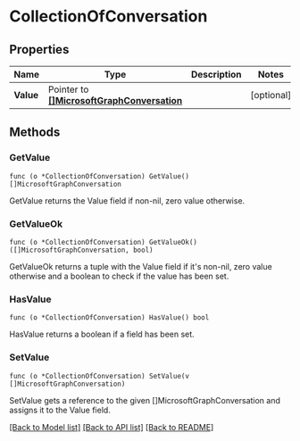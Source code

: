 # CollectionOfConversation

## Properties

Name | Type | Description | Notes
------------ | ------------- | ------------- | -------------
**Value** | Pointer to [**[]MicrosoftGraphConversation**](microsoft.graph.conversation.md) |  | [optional] 

## Methods

### GetValue

`func (o *CollectionOfConversation) GetValue() []MicrosoftGraphConversation`

GetValue returns the Value field if non-nil, zero value otherwise.

### GetValueOk

`func (o *CollectionOfConversation) GetValueOk() ([]MicrosoftGraphConversation, bool)`

GetValueOk returns a tuple with the Value field if it's non-nil, zero value otherwise
and a boolean to check if the value has been set.

### HasValue

`func (o *CollectionOfConversation) HasValue() bool`

HasValue returns a boolean if a field has been set.

### SetValue

`func (o *CollectionOfConversation) SetValue(v []MicrosoftGraphConversation)`

SetValue gets a reference to the given []MicrosoftGraphConversation and assigns it to the Value field.


[[Back to Model list]](../README.md#documentation-for-models) [[Back to API list]](../README.md#documentation-for-api-endpoints) [[Back to README]](../README.md)


